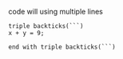 
code will using multiple lines

```
triple backticks(```)
x + y = 9;

end with triple backticks(```)
```

